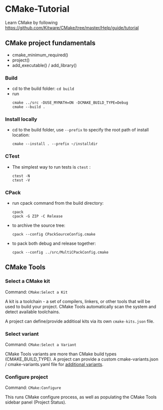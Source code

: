 # CMake-Tutorial
Learn CMake by following https://github.com/Kitware/CMake/tree/master/Help/guide/tutorial

## CMake project fundamentals
- cmake_minimum_required()
- project()
- add_executable() / add_library()

### Build
- cd to the build folder: <code>cd build</code>
- run
    ```
    cmake ../src -DUSE_MYMATH=ON -DCMAKE_BUILD_TYPE=Debug
    cmake --build .
    ```

### Install locally
- cd to the build folder, use <code>--prefix</code> to specify the root path of install location:
    ```
    cmake --install . --prefix ~/installdir
    ```

### CTest
- The simplest way to run tests is <code>ctest</code> :  
    ```
    ctest -N
    ctest -V
    ```

### CPack
- run cpack command from the build directory:
    ```
    cpack
    cpack -G ZIP -C Release
    ```
- to archive the source tree:
    ```
    cpack --config CPackSourceConfig.cmake
    ```
- to pack both debug and release together:
    ```
    cpack --config ../src/MultiCPackConfig.cmake
    ```

## CMake Tools
### Select a CMake kit
Command: <code>CMake:Select a Kit</code>

A kit is a toolchain - a set of compilers, linkers, or other tools that will be used to build your project. CMake Tools automatically scan the system and detect available toolchains.

A project can define/provide additioal kits via its own <code>cmake-kits.json</code> file.

### Select variant
Command: <code>CMake:Select a Variant</code>

CMake Tools variants are more than CMake build types (CMAKE_BUILD_TYPE). A project can provide a custom cmake-variants.json / cmake-variants.yaml file for [additional variants](https://vector-of-bool.github.io/docs/vscode-cmake-tools/variants.html#what-does-it-look-like).

### Configure project
Command: <code>CMake:Configure</code>

This runs CMake configure process, as well as populating the CMake Tools sidebar panel (Project Status).